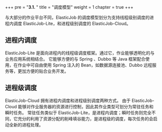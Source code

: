 +++ pre = "<b>3.1. </b>"
title = "调度模型"
weight = 1 chapter = true +++

与大部分的作业平台不同，ElasticJob 的调度模型划分为支持线程级别调度的进程内调度 ElasticJob-Lite，和进程级别调度的 ElasticJob-Cloud。

## 进程内调度

ElasticJob-Lite 是面向进程内的线程级调度框架。通过它，作业能够透明化的与业务应用系统相结合。 它能够方便的与 Spring 、Dubbo 等 Java 框架配合使用，在作业中可自由使用 Spring 注入的
Bean，如数据源连接池、Dubbo 远程服务等，更加方便的贴合业务开发。

## 进程级调度

ElasticJob-Cloud 拥有进程内调度和进程级别调度两种方式。 由于 ElasticJob-Cloud 能够对作业服务器的资源进行控制，因此其作业类型可划分为常驻任务和瞬时任务。 常驻任务类似于
ElasticJob-Lite，是进程内调度；瞬时任务则完全不同，它充分的利用了资源分配的削峰填谷能力，是进程级的调度，每次任务的会启动全新的进程处理。